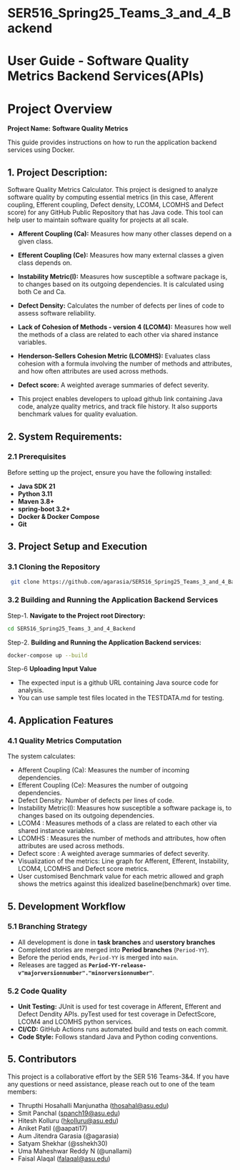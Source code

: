 # SER516_Spring25_Teams_3_and_4_Backend

# User Guide - Software Quality Metrics Backend Services(APIs)

# Project Overview

**Project Name:** **Software Quality Metrics**

This guide provides instructions on how to run the application backend services using Docker.

## 1. Project Description:
Software Quality Metrics Calculator. This project is designed to analyze software quality by computing essential metrics (in this case, Afferent coupling, Efferent coupling, Defect density, LCOM4, LCOMHS and Defect score) for any GitHub Public Repository that has Java code. This tool can help user to maintain software quality for projects at all scale.
* **Afferent Coupling (Ca):** Measures how many other classes depend on a given class.
* **Efferent Coupling (Ce):** Measures how many external classes a given class depends on.
* **Instability Metric(I):** Measures how susceptible a software package is, to changes based on its outgoing dependencies. It is calculated using both Ce and Ca.
* **Defect Density:** Calculates the number of defects per lines of code to assess software reliability.
* **Lack of Cohesion of Methods - version 4 (LCOM4):** Measures how well the methods of a class are related to each other via shared instance variables.
* **Henderson-Sellers Cohesion Metric (LCOMHS):** Evaluates class cohesion with a formula involving the number of methods and attributes, and how often attributes are used across methods.
* **Defect score:** A weighted average summaries of defect severity.

* This project enables developers to upload github link containing Java code, analyze quality metrics, and track file history. It also supports benchmark values for quality evaluation.

## 2. System Requirements:

### 2.1 Prerequisites

Before setting up the project, ensure you have the following installed:
* **Java SDK 21**
* **Python 3.11**
* **Maven 3.8+**
* **spring-boot 3.2+**
* **Docker & Docker Compose**
* **Git**

## 3. Project Setup and Execution

### 3.1 Cloning the Repository
   ```bash
    git clone https://github.com/agarasia/SER516_Spring25_Teams_3_and_4_Backend.git
```

### 3.2 Building and Running the Application Backend Services

Step-1. **Navigate to the Project root Directory:**
   ```bash
   cd SER516_Spring25_Teams_3_and_4_Backend
   ```
Step-2. **Building and Running the Application Backend services:**
   ```bash
   docker-compose up --build
   ```

Step-6 **Uploading Input Value**

- The expected input is a github URL containing Java source code for analysis.
- You can use sample test files located in the TESTDATA.md for testing.

## 4. Application Features
### 4.1 Quality Metrics Computation

The system calculates:

* Afferent Coupling (Ca): Measures the number of incoming dependencies. 
* Efferent Coupling (Ce): Measures the number of outgoing dependencies.
* Defect Density: Number of defects per lines of code.
* Instability Metric(I): Measures how susceptible a software package is, to changes based on its outgoing dependencies.
* LCOM4 :  Measures methods of a class are related to each other via shared instance variables.
* LCOMHS : Measures the number of methods and attributes, how often attributes are used across methods.
* Defect score : A weighted average summaries of defect severity.
* Visualization of the metrics: Line graph for Afferent, Efferent, Instability, LCOM4, LCOMHS and Defect score metrics.
* User customised Benchmark value for each metric allowed and graph shows the metrics against this idealized baseline(benchmark) over time.

## 5. Development Workflow

### 5.1 Branching Strategy

- All development is done in **task branches** and **userstory branches**
- Completed stories are merged into **Period branches** (`Period-YY`).
- Before the period ends, `Period-YY` is merged into `main`.
- Releases are tagged as **`Period-YY-release-v"majorversionnumber"."minorversionnumber"`**.

### 5.2 Code Quality

- **Unit Testing:** JUnit is used for test coverage in Afferent, Efferent and Defect Dendity APIs. pyTest used for test coverage in DefectScore, LCOM4 and LCOMHS python services.
- **CI/CD:** GitHub Actions runs automated build and tests on each commit.
- **Code Style:** Follows standard Java and Python coding conventions.

## 5. Contributors

This project is a collaborative effort by the SER 516 Teams-3&4. If you have any questions or need assistance, please reach out to one of the team members:
- Thrupthi Hosahalli Manjunatha (thosahal@asu.edu)
- Smit Panchal (spanch19@asu.edu)
- Hitesh Kolluru (hkolluru@asu.edu)
- Aniket Patil (@aapati17)
- Aum Jitendra Garasia (@agarasia)
- Satyam Shekhar (@sshekh30)
- Uma Maheshwar Reddy N (@unallami)
- Faisal Alaqal (falaqal@asu.edu)
